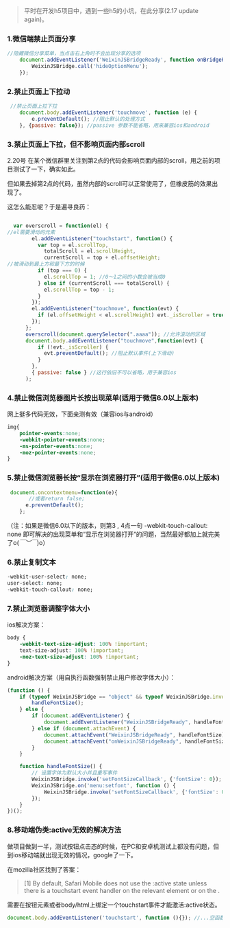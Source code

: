 > 平时在开发h5项目中，遇到一些h5的小坑，在此分享(2.17 update again)。

### 1.微信端禁止页面分享
```js
//隐藏微信分享菜单，当点击右上角时不会出现分享的选项
    document.addEventListener('WeixinJSBridgeReady', function onBridgeReady() {
        WeixinJSBridge.call('hideOptionMenu');
    });
```

### 2.禁止页面上下拉动

```js
 //禁止页面上拉下拉
    document.body.addEventListener('touchmove', function (e) {
        e.preventDefault(); //阻止默认的处理方式
    }, {passive: false}); //passive 参数不能省略，用来兼容ios和android
```



### 3.禁止页面上下拉，但不影响页面内部scroll
2.20号 在某个微信群里关注到第2点的代码会影响页面内部的scroll，用之前的项目测试了一下，确实如此。

但如果去掉第2点的代码，虽然内部的scroll可以正常使用了，但橡皮筋的效果出现了。

这怎么能忍呢？于是遍寻良药：

```js

  var overscroll = function(el) {
//el需要滑动的元素
        el.addEventListener("touchstart", function() {
          var top = el.scrollTop,
            totalScroll = el.scrollHeight,
            currentScroll = top + el.offsetHeight;
//被滑动到最上方和最下方的时候
          if (top === 0) {
            el.scrollTop = 1; //0～1之间的小数会被当成0
          } else if (currentScroll === totalScroll) {
            el.scrollTop = top - 1;
          }
        });
        el.addEventListener("touchmove", function(evt) {
          if (el.offsetHeight < el.scrollHeight) evt._isScroller = true;
        });
      };
      overscroll(document.querySelector(".aaaa")); //允许滚动的区域
      document.body.addEventListener("touchmove",function(evt) {
          if (!evt._isScroller) {
            evt.preventDefault(); //阻止默认事件(上下滑动)
          }
        },
        { passive: false } //这行依旧不可以省略，用于兼容ios
      );
```

### 4.禁止微信浏览器图片长按出现菜单(适用于微信6.0以上版本)
网上挺多代码无效，下面亲测有效（兼容ios与android）

```css
img{
    pointer-events:none;
    -webkit-pointer-events:none;
    -ms-pointer-events:none;
    -moz-pointer-events:none;
}
```

### 5.禁止微信浏览器长按“显示在浏览器打开”(适用于微信6.0以上版本)

```js
 document.oncontextmenu=function(e){
       //或者return false;
      e.preventDefault();
    };
```

（注：如果是微信6.0以下的版本，则第3 , 4点一句 -webkit-touch-callout: none 即可解决的出现菜单和“显示在浏览器打开“的问题，当然最好都加上就完美了o(*￣︶￣*)o）

### 6.禁止复制文本

```css
-webkit-user-select: none;
user-select: none;
-webkit-touch-callout: none;
```

### 7.禁止浏览器调整字体大小
ios解决方案：

```css
body {
    -webkit-text-size-adjust: 100% !important;
    text-size-adjust: 100% !important;
    -moz-text-size-adjust: 100% !important;
}
```
android解决方案（用自执行函数强制禁止用户修改字体大小）：

```js
(function () {
    if (typeof WeixinJSBridge == "object" && typeof WeixinJSBridge.invoke == "function") {
        handleFontSize();
    } else {
        if (document.addEventListener) {
            document.addEventListener("WeixinJSBridgeReady", handleFontSize, false);
        } else if (document.attachEvent) {
            document.attachEvent("WeixinJSBridgeReady", handleFontSize);
            document.attachEvent("onWeixinJSBridgeReady", handleFontSize);
        }
    }

    function handleFontSize() {
        // 设置字体为默认大小并且重写事件
        WeixinJSBridge.invoke('setFontSizeCallback', {'fontSize': 0});
        WeixinJSBridge.on('menu:setfont', function () {
            WeixinJSBridge.invoke('setFontSizeCallback', {'fontSize': 0});
        });
    }
})();
```

### 8.移动端伪类:active无效的解决方法
做项目做到一半，测试按钮点击态的时候，在PC和安卓机测试上都没有问题，但到ios移动端就出现无效的情况，google了一下。

在mozilla社区找到了答案： 

> [1] By default, Safari Mobile does not use the :active state unless there is a touchstart event handler on the relevant element or on the <body>.

需要在按钮元素或者body/html上绑定一个touchstart事件才能激活:active状态。

```js
document.body.addEventListener('touchstart', function (){}); //...空函数即可
```

